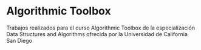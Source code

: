 # Algorithmic Toolbox
Trabajos realizados para el curso Algorithmic Toolbox de la especialización Data Structures and Algorithms ofrecida por la Universidad de California San Diego
